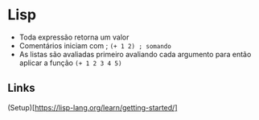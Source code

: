# Lisp

* Toda expressão retorna um valor
* Comentários iniciam com ;
`(+ 1 2) ; somando`
* As listas são avaliadas primeiro avaliando cada argumento para então aplicar a função
`(+ 1 2 3 4 5)`


## Links
(Setup)[https://lisp-lang.org/learn/getting-started/]